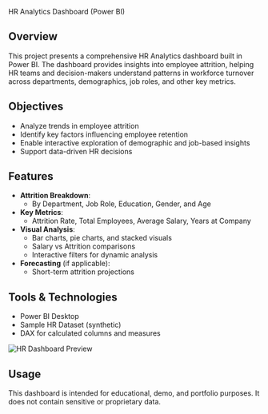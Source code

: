 HR Analytics Dashboard (Power BI)

## Overview

This project presents a comprehensive HR Analytics dashboard built in Power BI.
The dashboard provides insights into employee attrition, helping HR teams and decision-makers understand patterns in workforce turnover across departments, demographics, job roles, and other key metrics.

## Objectives

- Analyze trends in employee attrition
- Identify key factors influencing employee retention
- Enable interactive exploration of demographic and job-based insights
- Support data-driven HR decisions

## Features

- **Attrition Breakdown**:
  - By Department, Job Role, Education, Gender, and Age
- **Key Metrics**:
  - Attrition Rate, Total Employees, Average Salary, Years at Company
- **Visual Analysis**:
  - Bar charts, pie charts, and stacked visuals
  - Salary vs Attrition comparisons
  - Interactive filters for dynamic analysis
- **Forecasting** (if applicable):
  - Short-term attrition projections

## Tools & Technologies

- Power BI Desktop
- Sample HR Dataset (synthetic)
- DAX for calculated columns and measures

![HR Dashboard Preview](./e59973ee-d060-4eab-9b77-2e36197e16d1.png)

## Usage

This dashboard is intended for educational, demo, and portfolio purposes. It does not contain sensitive or proprietary data.






